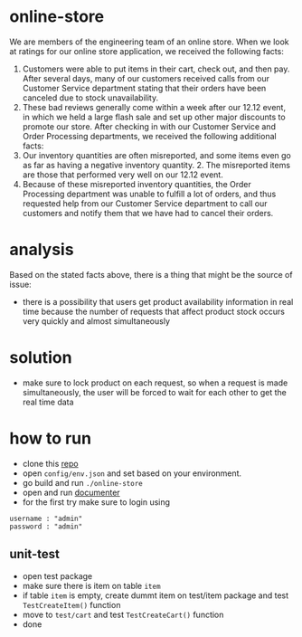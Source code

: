 # online-store
We are members of the engineering team of an online store. When we look at ratings for our online store application, we received the following facts: 
1. Customers were able to put items in their cart, check out, and then pay. After several days, many of our customers received calls from our Customer Service department stating that their orders have been canceled due to stock unavailability. 
2. These bad reviews generally come within a week after our 12.12 event, in which we held a large flash sale and set up other major discounts to promote our store. 
After checking in with our Customer Service and Order Processing departments, we received the following additional facts: 
1. Our inventory quantities are often misreported, and some items even go as far as having a negative inventory quantity. 2. The misreported items are those that performed very well on our 12.12 event. 
3. Because of these misreported inventory quantities, the Order Processing department was unable to fulfill a lot of orders, and thus requested help from our Customer Service department to call our customers and notify them that we have had to cancel their orders. 
#


# analysis
Based on the stated facts above, there is a thing that might be the source of issue:

- there is a possibility that users get product availability information in real time because the number of requests that affect product stock occurs very quickly and almost simultaneously
#

# solution
- make sure to lock product on each request, so when a request is made simultaneously, the user will be forced to wait for each other to get the real time data
#

# how to run
- clone this [repo](https://github.com/isollaa/online-store.git)
- open ``config/env.json`` and set based on your environment.  
- go build and run ``./online-store``
- open and run [documenter](https://documenter.getpostman.com/view/10609164/UV5RkzXn#58a94317-4439-4b1a-bfbb-2bd0f8be4ca3) 
- for the first try make sure to login using 
```
username : "admin"  
password : "admin"
```

## unit-test
- open test package
- make sure there is item on table ``item``
- if table ``item`` is empty, create dummt item on test/item package and test ``TestCreateItem()`` function
- move to ``test/cart`` and test ``TestCreateCart()`` function
- done